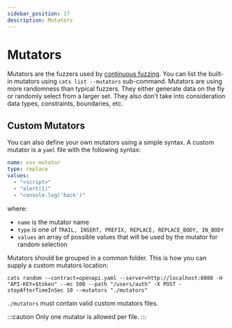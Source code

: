 ```yaml
---
sidebar_position: 17
description: Mutators
---
```


# Mutators

Mutators are the fuzzers used by [continuous fuzzing](). You can list the built-in mutators using `cats list --mutators` sub-command.
Mutators are using more randomness than typical fuzzers. 
They either generate data on the fly or randomly select from a larger set. 
They also don't take into consideration data types, constraints, boundaries, etc.

## Custom Mutators

You can also define your own mutators using a simple syntax. A custom mutator is a `yaml` file with the following syntax:

```yaml
name: xss mutator
type: replace
values:
  - "<script>"
  - "alert(1)"
  - "console.log('hack')"
```

where:

- `name` is the mutator name
- `type` is one of `TRAIL, INSERT, PREFIX, REPLACE, REPLACE_BODY, IN_BODY`
- `values` an array of possible values that will be used by the mutator for random selection

Mutators should be grouped in a common folder. This is how you can supply a custom mutators location:

```shell
cats random --contract=openapi.yaml --server=http://localhost:8080 -H "API-KEY=$token" --mc 500 --path "/users/auth" -X POST -stopAfterTimeInSec 10 --mutators "./mutators"
```

`./mutators` must contain valid custom mutators files.

:::caution
Only one mutator is allowed per file.
:::